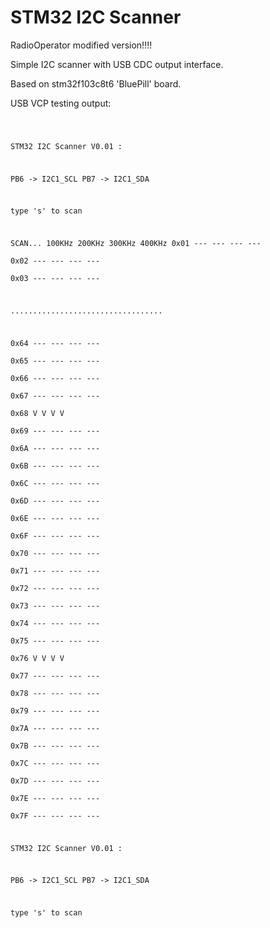  # STM32 I2C Scanner

RadioOperator modified version!!!!

Simple I2C scanner with USB CDC output interface.

Based on stm32f103c8t6 'BluePill' board.

USB VCP testing output:

<code>

STM32 I2C Scanner    V0.01 :

PB6 -> I2C1_SCL
PB7 -> I2C1_SDA

type 's' to scan

SCAN...
       100KHz 200KHz 300KHz 400KHz
0x01   ---    ---    ---    ---  
0x02   ---    ---    ---    ---  
0x03   ---    ---    ---    ---  

..................................


0x64   ---    ---    ---    ---  
0x65   ---    ---    ---    ---  
0x66   ---    ---    ---    ---  
0x67   ---    ---    ---    ---  
0x68    V      V      V      V   
0x69   ---    ---    ---    ---  
0x6A   ---    ---    ---    ---  
0x6B   ---    ---    ---    ---  
0x6C   ---    ---    ---    ---  
0x6D   ---    ---    ---    ---  
0x6E   ---    ---    ---    ---  
0x6F   ---    ---    ---    ---  
0x70   ---    ---    ---    ---  
0x71   ---    ---    ---    ---  
0x72   ---    ---    ---    ---  
0x73   ---    ---    ---    ---  
0x74   ---    ---    ---    ---  
0x75   ---    ---    ---    ---  
0x76    V      V      V      V   
0x77   ---    ---    ---    ---  
0x78   ---    ---    ---    ---  
0x79   ---    ---    ---    ---  
0x7A   ---    ---    ---    ---  
0x7B   ---    ---    ---    ---  
0x7C   ---    ---    ---    ---  
0x7D   ---    ---    ---    ---  
0x7E   ---    ---    ---    ---  
0x7F   ---    ---    ---    ---  

STM32 I2C Scanner    V0.01 :

PB6 -> I2C1_SCL
PB7 -> I2C1_SDA

type 's' to scan


</code>